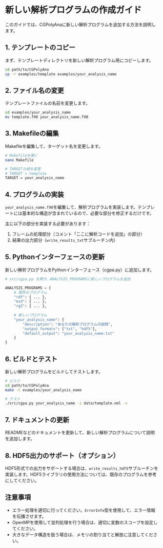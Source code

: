 # 新しい解析プログラムの作成ガイド

このガイドでは、CGPolyAnaに新しい解析プログラムを追加する方法を説明します。

## 1. テンプレートのコピー

まず、テンプレートディレクトリを新しい解析プログラム用にコピーします。

```bash
cd path/to/CGPolyAna
cp -r examples/template examples/your_analysis_name
```

## 2. ファイル名の変更

テンプレートファイルの名前を変更します。

```bash
cd examples/your_analysis_name
mv template.f90 your_analysis_name.f90
```

## 3. Makefileの編集

Makefileを編集して、ターゲット名を変更します。

```bash
# Makefileを開く
nano Makefile

# TARGETの値を変更
# TARGET = template
TARGET = your_analysis_name
```

## 4. プログラムの実装

`your_analysis_name.f90`を編集して、解析プログラムを実装します。テンプレートには基本的な構造が含まれているので、必要な部分を修正するだけです。

主に以下の部分を実装する必要があります：

1. フレームの処理部分（コメント「ここに解析コードを追加」の部分）
2. 結果の出力部分（`write_results_txt`サブルーチン内）

## 5. Pythonインターフェースの更新

新しい解析プログラムをPythonインターフェース（cgpa.py）に追加します。

```python
# src/cgpa.py を開き、ANALYSIS_PROGRAMSに新しいプログラムを追加

ANALYSIS_PROGRAMS = {
    # 既存のプログラム
    "rdf": { ... },
    "msd": { ... },
    "rg2": { ... },
    
    # 新しいプログラム
    "your_analysis_name": {
        "description": "あなたの解析プログラムの説明",
        "output_formats": ["txt", "hdf5"],
        "default_output": "your_analysis_name.txt"
    }
}
```

## 6. ビルドとテスト

新しい解析プログラムをビルドしてテストします。

```bash
# ビルド
cd path/to/CGPolyAna
make -C examples/your_analysis_name

# テスト
./src/cgpa.py your_analysis_name -i data/template.nml -v
```

## 7. ドキュメントの更新

READMEなどのドキュメントを更新して、新しい解析プログラムについて説明を追加します。

## 8. HDF5出力のサポート（オプション）

HDF5形式での出力をサポートする場合は、`write_results_hdf5`サブルーチンを実装します。HDF5ライブラリの使用方法については、既存のプログラムを参考にしてください。

## 注意事項

- エラー処理を適切に行ってください。`ErrorInfo`型を使用して、エラー情報を伝播させます。
- OpenMPを使用して並列処理を行う場合は、適切に変数のスコープを設定してください。
- 大きなデータ構造を扱う場合は、メモリの割り当てと解放に注意してください。 